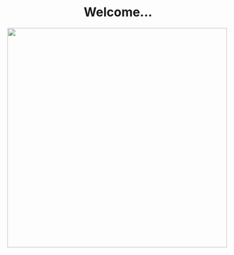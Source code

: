
<p align="center">
    <h1 align="center">Welcome...</h1>
    <img width="500px" src="https://github-readme-stats.vercel.app/api/top-langs/?username=AnushkaI1&&langs_count=8&theme=dark&hide=html,css,php&layout=compact&bg_color=10101000&hide_title=true&border_color=FFFFFF09">
</p>
<!--&hide_border=true-->
